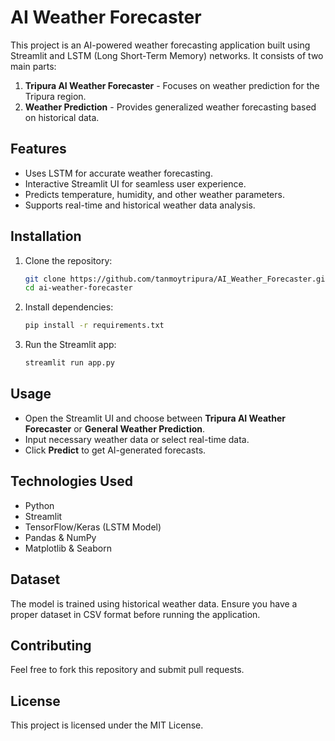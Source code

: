 # AI Weather Forecaster

This project is an AI-powered weather forecasting application built using Streamlit and LSTM (Long Short-Term Memory) networks. It consists of two main parts:

1. **Tripura AI Weather Forecaster** - Focuses on weather prediction for the Tripura region.
2. **Weather Prediction** - Provides generalized weather forecasting based on historical data.

## Features
- Uses LSTM for accurate weather forecasting.
- Interactive Streamlit UI for seamless user experience.
- Predicts temperature, humidity, and other weather parameters.
- Supports real-time and historical weather data analysis.

## Installation
1. Clone the repository:
   ```bash
   git clone https://github.com/tanmoytripura/AI_Weather_Forecaster.git
   cd ai-weather-forecaster
   ```
2. Install dependencies:
   ```bash
   pip install -r requirements.txt
   ```
3. Run the Streamlit app:
   ```bash
   streamlit run app.py
   ```

## Usage
- Open the Streamlit UI and choose between **Tripura AI Weather Forecaster** or **General Weather Prediction**.
- Input necessary weather data or select real-time data.
- Click **Predict** to get AI-generated forecasts.

## Technologies Used
- Python
- Streamlit
- TensorFlow/Keras (LSTM Model)
- Pandas & NumPy
- Matplotlib & Seaborn

## Dataset
The model is trained using historical weather data. Ensure you have a proper dataset in CSV format before running the application.

## Contributing
Feel free to fork this repository and submit pull requests.

## License
This project is licensed under the MIT License.

